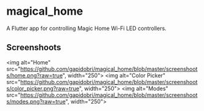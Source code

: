 # magical_home

A Flutter app for controlling Magic Home Wi-Fi LED controllers.

## Screenshoots

<img alt="Home" src="https://github.com/gapidobri/magical_home/blob/master/screenshoots/home.png?raw=true", width="250">
<img alt="Color Picker" src="https://github.com/gapidobri/magical_home/blob/master/screenshoots/color_picker.png?raw=true", width="250">
<img alt="Modes" src="https://github.com/gapidobri/magical_home/blob/master/screenshoots/modes.png?raw=true", width="250">